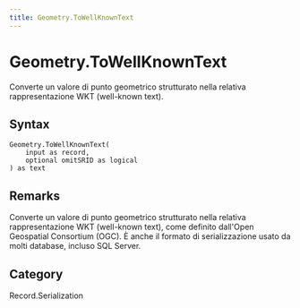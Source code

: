 ```yaml
---
title: Geometry.ToWellKnownText
---
```


# Geometry.ToWellKnownText


Converte un valore di punto geometrico strutturato nella relativa rappresentazione WKT (well-known text).


## Syntax

```powerquery
Geometry.ToWellKnownText(
    input as record,
    optional omitSRID as logical
) as text
```


## Remarks

Converte un valore di punto geometrico strutturato nella relativa rappresentazione WKT (well-known text), come definito dall'Open Geospatial Consortium (OGC). È anche il formato di serializzazione usato da molti database, incluso SQL Server.



## Category
Record.Serialization
